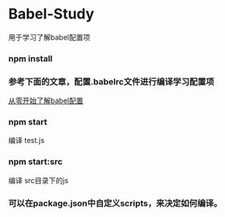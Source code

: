 # Babel-Study
用于学习了解babel配置项

### npm install

### 参考下面的文章，配置.babelrc文件进行编译学习配置项
[从零开始了解babel配置](https://zhuanlan.zhihu.com/p/67989826)

### npm start
编译 test.js

### npm start:src
编译 src目录下的js

### 可以在package.json中自定义scripts，来决定如何编译。
